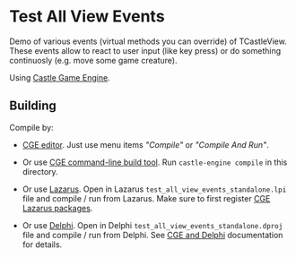 # Test All View Events

Demo of various events (virtual methods you can override) of TCastleView.
These events allow to react to user input (like key press)
or do something continuosly (e.g. move some game creature).

Using [Castle Game Engine](https://castle-engine.io/).

## Building

Compile by:

- [CGE editor](https://castle-engine.io/editor). Just use menu items _"Compile"_ or _"Compile And Run"_.

- Or use [CGE command-line build tool](https://castle-engine.io/build_tool). Run `castle-engine compile` in this directory.

- Or use [Lazarus](https://www.lazarus-ide.org/). Open in Lazarus `test_all_view_events_standalone.lpi` file and compile / run from Lazarus. Make sure to first register [CGE Lazarus packages](https://castle-engine.io/lazarus).

- Or use [Delphi](https://www.embarcadero.com/products/Delphi). Open in Delphi `test_all_view_events_standalone.dproj` file and compile / run from Delphi. See [CGE and Delphi](https://castle-engine.io/delphi) documentation for details.
